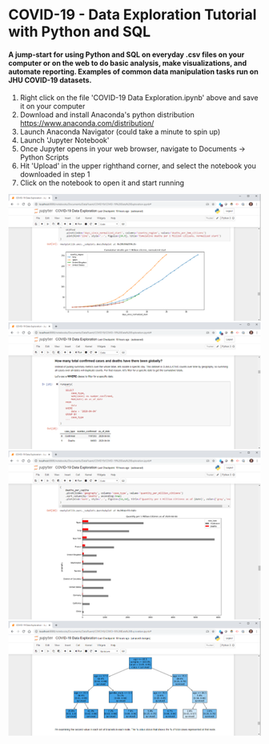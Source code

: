 # COVID-19 - Data Exploration Tutorial with Python and SQL

#### A jump-start for using Python and SQL on everyday .csv files on your computer or on the web to do basic analysis, make visualizations, and automate reporting.  Examples of common data manipulation tasks run on JHU COVID-19 datasets.

1) Right click on the file 'COVID-19 Data Exploration.ipynb' above and save it on your computer
2) Download and install Anaconda's python distribution https://www.anaconda.com/distribution/
3) Launch Anaconda Navigator (could take a minute to spin up)
4) Launch 'Jupyter Notebook'
5) Once Jupyter opens in your web browser, navigate to Documents -> Python Scripts
6) Hit 'Upload' in the upper righthand corner, and select the notebook you downloaded in step 1
7) Click on the notebook to open it and start running
 

![](https://github.com/sshepherd-wm/COVID-19/blob/master/images/time.PNG?raw=true)
![](https://github.com/sshepherd-wm/COVID-19/blob/master/images/query.PNG?raw=true)
![](https://github.com/sshepherd-wm/COVID-19/blob/master/images/dashboard.PNG?raw=true)
![](https://github.com/sshepherd-wm/COVID-19/blob/master/images/tree.PNG?raw=true)
